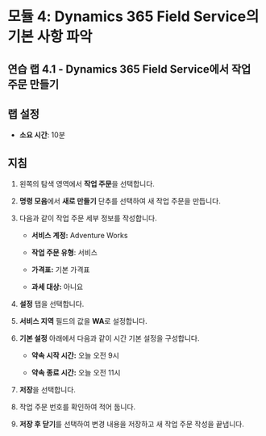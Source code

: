 ﻿---
lab:
    title: '랩 4.1: Dynamics 365 Field Service에서 작업 주문 만들기'
    module: '모듈 4: Dynamics 365 Field Service의 기본 사항 파악'
---

모듈 4: Dynamics 365 Field Service의 기본 사항 파악
========================

## 연습 랩 4.1 - Dynamics 365 Field Service에서 작업 주문 만들기

## 랩 설정

  - **소요 시간**: 10분

## 지침

1. 왼쪽의 탐색 영역에서 **작업 주문**을 선택합니다.

2. **명령 모음**에서 **새로 만들기** 단추를 선택하여 새 작업 주문을 만듭니다.

3. 다음과 같이 작업 주문 세부 정보를 작성합니다.

	- **서비스 계정:** Adventure Works

	- **작업 주문 유형**: 서비스

	- **가격표:** 기본 가격표

	- **과세 대상:** 아니요

4. **설정** 탭을 선택합니다.

5. **서비스 지역** 필드의 값을 **WA**로 설정합니다.

6. **기본 설정** 아래에서 다음과 같이 시간 기본 설정을 구성합니다.

	- **약속 시작 시간:** 오늘 오전 9시

	- **약속 종료 시간:** 오늘 오전 11시

7. **저장**을 선택합니다.

8. 작업 주문 번호를 확인하여 적어 둡니다. 

9. **저장 후 닫기**를 선택하여 변경 내용을 저장하고 새 작업 주문 작성을 끝냅니다.
